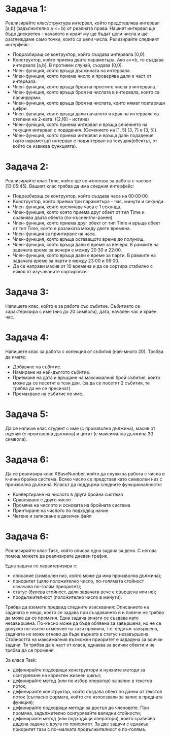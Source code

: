 # Задача 1: 
Реализирайте клас/структура интервал, който представлява интервал [a,b] (задължително а <= b) от реалната права. Нашият интервал ще бъде дискретен - началото и краят му ще бъдат цели числа и ще разглеждаме само точки, които са цели числа. Релизирайте следният интерфейс:

* Подразбиращ се контруктор, който създава интервала [0,0].
* Конструктор, който приема двата параметъра. Ако a<=b, то създава интервала [a,b]. В противен случай, създава [0,0].
* Член-функция, която връща дължината на интервала.
* Член-функция, която приема число и проверява дали е част от интервала.
* Член-функция, която връща броя на простите числа в интервала.
* Член-функция, която връща броя на числата в интервала, които са палиндорми.
* Член-функция, която връща броя на числата, които нямат повтарящи цифри.
* Член-функция, която връща дали началото и края на интервала са степени на 2-ката. ([2,16] - истина)
* Член-функция, която приема интервал и връща сечението на текущия интервал с подадения. (Сечението на [1, 5] [3, 7] e [3, 5]).
* Член-функция, която приема интервал и връща дали подадения (като параметър) интервал е подинтервал на текущия(обектът, от който се извиква функцията).

# Задача 2: 
Реализирайте клас Time, който ще се използва за работа с часове (13:05:45). Вашият клас трябва да има следния интерфейс:

* Подразбиращ се контруктор, който създава часа на 00:00:00.
* Конструктор, който приема три параметъра - час, минути и секунди.
* Член-функция, която увеличава часа с 1 секунда.
* Член-функция, която която приема друг обект от тип Time и сравнява двата обекта (по-къснен/по-ранен)
* Член-функция, която приема друг обект от тип Time и връща обект от тип Time, което е разликата между двете времена.
* Член-функция за принтиране на часа.
* Член-функция, която връща оставащото време до полунощ.
* Член-функция, която връща дали е време за вечеря. В рамките на задачата време за вечеря е между 20:30 и 22:00.
* Член-функция, която връща дали е време за парти. В рамките на задачата време за парти е между 23:00 и 06:00.
* Да се направи масив от 10 времена и да се сортира стабилно с някоя от изучаваните сортировки.

# Задача 3:
Напишете клас, който е за работа със събитие. Събитието се характеризира с име (низ до 20 символа), дата, начален час и краен час.

# Задача 4: 
Напишете клас за работа с колекция от събития (най-много 20). Трябва да имате:

* Добавяне на събитие.
* Намиране на най-дългото събитие.
* Приемане на дата и връщане на максималния брой събития, които може да се посетят в този ден. (за да се посетят 2 събития, те трябва да не се пресичат).
* Премахване на събитие по име.

# Задача 5:  
Да се напише клас студент с име (с произволна дължина), масив от оценки (с произволна дължина) и цитат (с максимална дължина 30 символа).

# Задача 6:  
Да се реализира клас KBaseNumber, който да служи за работа с числа в k-ична бройна система. Всяко число се представя като символен низ с произволна дължина. Класът да поддържа следните функционалности:

* Конвертиране на числото в друга бройна система
* Сравняване с друго число
* Промяна на числото и основата на бройната система
* Принтиране на числото по подходящ начин
* Четене и записване в двоичен файл

# Задача 6:
Реализирайте клас Task, който описва една задача за деня. С негова помощ можете да реализирате дневен график.

Една задача се характеризира с:

* описание (символен низ, който може да има произволна дължина);
* приоритет (цяло положително число, по-голямата стойност означава по-голям приоритет);
* статус (булева стойност, дали задачата вече е свършена или не);
* продължителност (положително число в минути).

Трябва да вземете предвид следните изисквания:
Описанието на задачата е нещо, което се задава при създаването ѝ и повече не трябва да може да се променя. Една задача винаги се създава като незавършена. По-късно може да бъде обявена за завършена, но не се допуска по-късно отменяне на тази промяна, т.е. веднъж завършена, задачата не може отново да бъде върната в статус незавършена. Стойността на максималния възможен приоритет е зададена за всички задачи. Тя трябва да е част от класа, еднаква за всички обекти и не трябва да се променя.

За класа Task:

* дефинирайте подходящи конструктори и нужните методи за осигуряване на коректен жизнен цикъл;
* дефинирайте метод (или по избор оператор) за запис в текстов поток;
* дефинирайте конструктор, който създава обект по данни от текстов поток (съгласно формата, който сте използвали за запис в предната функция);
* дефинирайте подходящи методи за достъп до членовете. При промяна, задължително осигурявайте валидни стойности;
* дефинирайте метод (или подходящи оператори), който сравнява дадена задача с друга по приоритет. За две задачи с еднакъв приоритет тази с по-малката продължителност е по-голяма.
